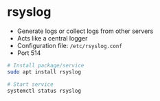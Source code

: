 # rsyslog

- Generate logs or collect logs from other servers
- Acts like a central logger
- Configuration file: `/etc/rsyslog.conf`
- Port 514

```sh
# Install package/service
sudo apt install rsyslog

# Start service
systemctl status rsyslog
```
